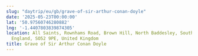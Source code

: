 ```yaml
---
slug: "daytrip/eu/gb/grave-of-sir-arthur-conan-doyle"
date: '2025-05-23T00:00:00'
lat: '50.97560746280882'
lng: '-1.4407803839874305'
location: All Saints, Rownhams Road, Brown Hill, North Baddesley, Southampton, Hampshire,
  England, SO52 9PE, United Kingdom
title: Grave of Sir Arthur Conan Doyle
---
```



